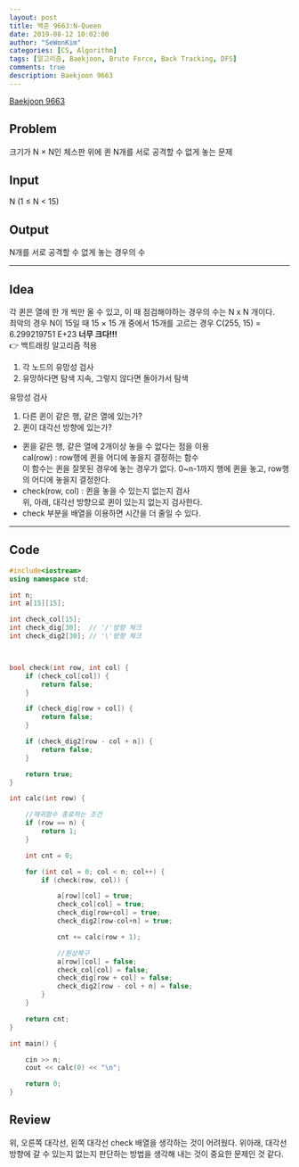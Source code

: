 ```yaml
---
layout: post
title: 백준 9663:N-Queen
date: 2019-08-12 10:02:00
author: "SeWonKim"
categories: [CS, Algorithm]
tags: [알고리즘, Baekjoon, Brute Force, Back Tracking, DFS]
comments: true
description: Baekjoon 9663
---
```


[Baekjoon 9663](https://www.acmicpc.net/problem/9663)

## Problem

크기가 N × N인 체스판 위에 퀸 N개를 서로 공격할 수 없게 놓는 문제

## Input

N (1 ≤ N < 15)

## Output

N개를 서로 공격할 수 없게 놓는 경우의 수

---

## Idea

각 퀸은 열에 한 개 씩만 올 수 있고, 이 때 점검해야하는 경우의 수는 N x N 개이다.  
 최악의 경우 N이 15일 때 15 × 15 개 중에서 15개를 고르는 경우 C(255, 15) = 6.299219751 E+23 **너무 크다!!!**  
 👉 백트래킹 알고리즘 적용

1. 각 노드의 유망성 검사
2. 유망하다면 탐색 지속, 그렇지 않다면 돌아가서 탐색

유망성 검사

1. 다른 퀸이 같은 행, 같은 열에 있는가?
2. 퀸이 대각선 방향에 있는가?

- 퀸을 같은 행, 같은 열에 2개이상 놓을 수 없다는 점을 이용  
  cal(row) : row행에 퀸을 어디에 놓을지 결정하는 함수  
  이 함수는 퀸을 잘못된 경우에 놓는 경우가 없다. 0~n-1까지 행에 퀸을 놓고, row행의 어디에 놓을지 결정한다.
- check(row, col) : 퀸을 놓을 수 있는지 없는지 검사  
  위, 아래, 대각선 방향으로 퀸이 있는지 없는지 검사한다.
- check 부분을 배열을 이용하면 시간을 더 줄일 수 있다.

---

## Code

```cpp
#include<iostream>
using namespace std;

int n;
int a[15][15];

int check_col[15];
int check_dig[30];	// '/'방향 체크
int check_dig2[30];	// '\'방향 체크



bool check(int row, int col) {
	if (check_col[col]) {
		return false;
	}

	if (check_dig[row + col]) {
		return false;
	}

	if (check_dig2[row - col + n]) {
		return false;
	}

	return true;
}

int calc(int row) {

	//재귀함수 종료하는 조건
	if (row == n) {
		return 1;
	}

	int cnt = 0;

	for (int col = 0; col < n; col++) {
		if (check(row, col)) {

			a[row][col] = true;
			check_col[col] = true;
			check_dig[row+col] = true;
			check_dig2[row-col+n] = true;

			cnt += calc(row + 1);

			//원상복구
			a[row][col] = false;
			check_col[col] = false;
			check_dig[row + col] = false;
			check_dig2[row - col + n] = false;
		}
	}

	return cnt;
}

int main() {

	cin >> n;
	cout << calc(0) << "\n";

	return 0;
}
```

## Review

위, 오른쪽 대각선, 왼쪽 대각선 check 배열을 생각하는 것이 어려웠다.
위아래, 대각선방향에 갈 수 있는지 없는지 판단하는 방법을 생각해 내는 것이 중요한 문제인 것 같다.
